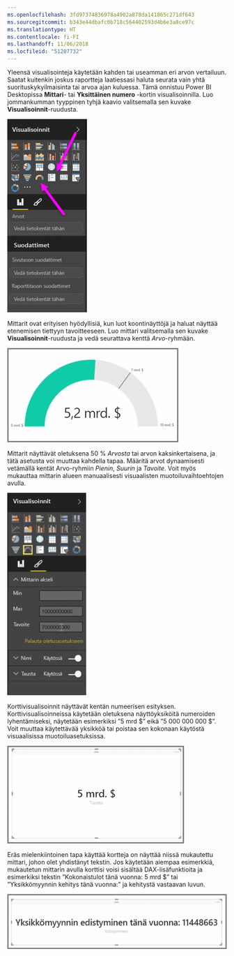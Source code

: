 ```yaml
---
ms.openlocfilehash: 3fd97374836978a4902a878da141865c271df643
ms.sourcegitcommit: b343e44dbafc0b718c564402593d4b6e3a8ce97c
ms.translationtype: HT
ms.contentlocale: fi-FI
ms.lasthandoff: 11/06/2018
ms.locfileid: "51207732"
---
```

Yleensä visualisointeja käytetään kahden tai useamman eri arvon vertailuun. Saatat kuitenkin joskus raportteja laatiessasi haluta seurata vain yhtä suorituskykyilmaisinta tai arvoa ajan kuluessa. Tämä onnistuu Power BI Desktopissa **Mittari**- tai **Yksittäinen numero** -kortin visualisoinnilla. Luo jommankumman tyyppinen tyhjä kaavio valitsemalla sen kuvake **Visualisoinnit**-ruudusta.

![](media/3-9-create-gauges-cards/3-9_1.png)

Mittarit ovat erityisen hyödyllisiä, kun luot koontinäyttöjä ja haluat näyttää etenemisen tiettyyn tavoitteeseen. Luo mittari valitsemalla sen kuvake **Visualisoinnit**-ruudusta ja vedä seurattava kenttä *Arvo*-ryhmään.

![](media/3-9-create-gauges-cards/3-9_1a.png)

Mittarit näyttävät oletuksena 50 % *Arvosta* tai arvon kaksinkertaisena, ja tätä asetusta voi muuttaa kahdella tapaa. Määritä arvot dynaamisesti vetämällä kentät Arvo-ryhmiin *Pienin*, *Suurin* ja *Tavoite*. Voit myös mukauttaa mittarin alueen manuaalisesti visuaalisten muotoiluvaihtoehtojen avulla.

![](media/3-9-create-gauges-cards/3-9_2.png)

Korttivisualisoinnit näyttävät kentän numeerisen esityksen. Korttivisualisoinneissa käytetään oletuksena näyttöyksiköitä numeroiden lyhentämiseksi, näytetään esimerkiksi ”5 mrd $” eikä ”5 000 000 000 $”. Voit muuttaa käytettävää yksikköä tai poistaa sen kokonaan käytöstä visuaalisissa muotoiluasetuksissa.

![](media/3-9-create-gauges-cards/3-9_3.png)

Eräs mielenkiintoinen tapa käyttää kortteja on näyttää niissä mukautettu mittari, johon olet yhdistänyt tekstin. Jos käytetään aiempaa esimerkkiä, mukautetun mittarin avulla korttisi voisi sisältää DAX-lisäfunktioita ja esimerkiksi tekstin ”Kokonaistulot tänä vuonna: 5 mrd $” tai ”Yksikkömyynnin kehitys tänä vuonna:” ja kehitystä vastaavan luvun.

![](media/3-9-create-gauges-cards/3-9_4.png)

